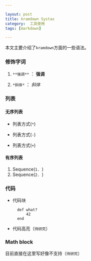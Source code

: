 ```yaml
---

layout: post
title: kramdown Systax
category:  工具使用
tags: [markdown]

---
```


本文主要介绍了`kramdown`方面的一些语法。

### 修饰字词

1. `**强调**`	：	**强调**

2. `*斜体*`		： 	*斜体*


### 列表

#### 无序列表

* 列表方式(`*`)
- 列表方式(`-`)
+ 列表方式(`+`)

#### 有序列表
1. Sequence(`1. `)
2. Sequence(`2. `)

### 代码
- 代码块
	
		def what?
			42
		end	

- 代码高亮（`待研究`）


### Math block

目前直接在这里写好像不支持（`待研究`）
